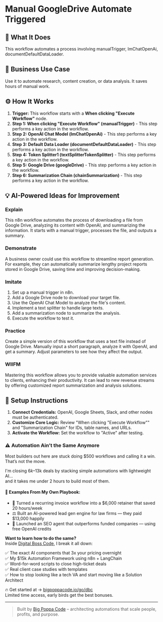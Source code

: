 # Manual GoogleDrive Automate Triggered

## 🚀 What It Does
This workflow automates a process involving manualTrigger, lmChatOpenAi, documentDefaultDataLoader.

## 💼 Business Use Case
Use it to automate research, content creation, or data analysis. It saves hours of manual work.

## ⚙️ How It Works
1.  **Trigger:** This workflow starts with a **When clicking "Execute Workflow"** node.
2. **Step 1: When clicking "Execute Workflow" (manualTrigger)** - This step performs a key action in the workflow.
3. **Step 2: OpenAI Chat Model (lmChatOpenAi)** - This step performs a key action in the workflow.
4. **Step 3: Default Data Loader (documentDefaultDataLoader)** - This step performs a key action in the workflow.
5. **Step 4: Token Splitter1 (textSplitterTokenSplitter)** - This step performs a key action in the workflow.
6. **Step 5: Google Drive (googleDrive)** - This step performs a key action in the workflow.
7. **Step 6: Summarization Chain (chainSummarization)** - This step performs a key action in the workflow.

## 💡 AI-Powered Ideas for Improvement
### Explain
This n8n workflow automates the process of downloading a file from Google Drive, analyzing its content with OpenAI, and summarizing the information. It starts with a manual trigger, processes the file, and outputs a summary.

### Demonstrate
A business owner could use this workflow to streamline report generation. For example, they can automatically summarize lengthy project reports stored in Google Drive, saving time and improving decision-making.

### Imitate
1. Set up a manual trigger in n8n.
2. Add a Google Drive node to download your target file.
3. Use the OpenAI Chat Model to analyze the file's content.
4. Implement a text splitter to handle large texts.
5. Add a summarization node to summarize the analysis.
6. Execute the workflow to test it.

### Practice
Create a simple version of this workflow that uses a text file instead of Google Drive. Manually input a short paragraph, analyze it with OpenAI, and get a summary. Adjust parameters to see how they affect the output.

### WIIFM
Mastering this workflow allows you to provide valuable automation services to clients, enhancing their productivity. It can lead to new revenue streams by offering customized report summarization and analysis solutions.

## 🔧 Setup Instructions
1. **Connect Credentials:** OpenAI, Google Sheets, Slack, and other nodes must be authenticated.
2. **Customize Core Logic:** Review "When clicking "Execute Workflow"" and "Summarization Chain" for IDs, table names, and URLs.
3. **Activate the Workflow:** Set the workflow to "Active" after testing.

### ⚠️ Automation Ain’t the Same Anymore

Most builders out here are stuck doing $500 workflows and calling it a win.  
That’s not the move.  

I'm closing $6k–$13k deals by stacking simple automations with lightweight AI...  
and it takes me under 2 hours to build most of them.

#### 🧠 Examples From My Own Playbook:
- 🔁 Turned a recurring invoice workflow into a $6,000 retainer that saved 20 hours/week  
- ⚖️ Built an AI-powered lead gen engine for law firms — they paid $13,000 happily  
- 🚀 Launched an SEO agent that outperforms funded companies — using free OpenAI credits  

**Want to learn how to do the same?**  
Inside [Digital Boss Code](https://bigpoppacode.io/go/dbc), I break it all down:

✅ The exact AI components that 3x your pricing overnight  
✅ My $15k Automation Framework using n8n + LangChain  
✅ Word-for-word scripts to close high-ticket deals  
✅ Real client case studies with templates  
✅ How to stop looking like a tech VA and start moving like a Solution Architect  

🔥 Get started at → [bigpoppacode.io/go/dbc](https://bigpoppacode.io/go/dbc)  
Limited time access, early birds get the best bonuses.

---
> Built by [Big Poppa Code](https://bigpoppacode.io) – architecting automations that scale people, profits, and purpose.
